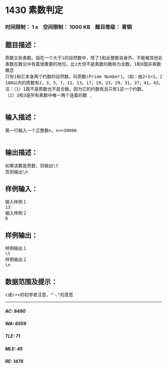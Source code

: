 # 1430 素数判定   
### 时间限制： 1 s&nbsp;&nbsp;&nbsp;&nbsp;空间限制： 1000 KB&nbsp;&nbsp;&nbsp;&nbsp;题目等级： 青铜  
## 题目描述：  

<pre>
质数又称素数。指在一个大于1的自然数中，除了1和此整数自身外，不能被其他自然数整除的数。
素数在数论中有着很重要的地位。比1大但不是素数的数称为合数。1和0既非素数也非合数。质数是与合数相对立的两个概念，二者构成了数论当中最基础的定义之一。基于质数定义的基础之上而建立的问题有很多世界级的难题，如哥德巴赫猜想等。算术基本定理证明每个大于1的正整数都可以写成素数的乘积，并且这种乘积的形式是唯一的。这个定理的重要一点是，将1排斥在素数集合以外。如果1被认为是素数，那么这些严格的阐述就不得不加上一些限制条件。
概念
只有1和它本身两个约数的自然数，叫质数(Prime Number)。（如：由2÷1=2，2÷2=1，可知2的约数只有1和它本身2这两个约数，所以2就是质数。与之相对立的是合数：“除了1和它本身两个约数外，还有其它约数的数，叫合数。”如：4÷1=4，4÷2=2，4÷4=1，很显然，4的约数除了1和它本身4这两个约数以外，还有约数2，所以4是合数。）  
100以内的质数有2，3，5，7，11，13，17，19，23，29，31，37，41，43，47，53，59，61，67，71，73，79，83，89，97，在100内共有25个质数。  
注：（1）1既不是质数也不是合数。因为它的约数有且只有1这一个约数。  
（2）2和3是所有素数中唯一两个连着的数 ．
 
</pre>
  
  
## 输入描述：  

<pre>
第一行输入一个正整数n，n<=30000
 
</pre>
  
  
## 输出描述：  

<pre>
如果该数是质数，则输出\t
否则输出\n
</pre>
  
  
## 样例输入：  

<pre>
输入样例１
13
输入样例２
8
</pre>
  
  
## 样例输出：  

<pre>
样例输出１
\t
样例输出２
\n
</pre>
  
  
## 数据范围及提示：  

<pre>
c或c++的初学者注意，"＼"的意思
</pre>
  
  
***  

##### AC: 8490  
##### WA: 6559  
##### TLE: 71  
##### MLE: 45  
##### RE: 1476  
